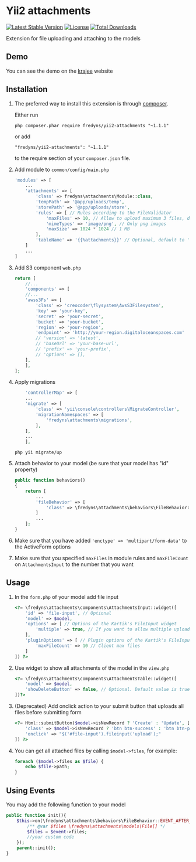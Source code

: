 Yii2 attachments
================
[![Latest Stable Version](https://poser.pugx.org/fredyns/yii2-attachments/v/stable)](https://packagist.org/packages/fredyns/yii2-attachments)
[![License](https://poser.pugx.org/fredyns/yii2-attachments/license)](https://packagist.org/packages/fredyns/yii2-attachments)
[![Total Downloads](https://poser.pugx.org/fredyns/yii2-attachments/downloads)](https://packagist.org/packages/fredyns/yii2-attachments)

Extension for file uploading and attaching to the models

Demo
----
You can see the demo on the [krajee](http://plugins.krajee.com/file-input/demo) website

Installation
------------

1. The preferred way to install this extension is through [composer](http://getcomposer.org/download/).

	Either run
	
	```
	php composer.phar require fredyns/yii2-attachments "~1.1.1"
	```
	
	or add
	
	```
	"fredyns/yii2-attachments": "~1.1.1"
	```
	
	to the require section of your `composer.json` file.

2.  Add module to `common/config/main.php`
	
	```php
	'modules' => [
		...
		'attachments' => [
			'class' => fredyns\attachments\Module::class,
			'tempPath' => '@app/uploads/temp',
			'storePath' => '@app/uploads/store',
			'rules' => [ // Rules according to the FileValidator
			    'maxFiles' => 10, // Allow to upload maximum 3 files, default to 3
				'mimeTypes' => 'image/png', // Only png images
				'maxSize' => 1024 * 1024 // 1 MB
			],
			'tableName' => '{{%attachments}}' // Optional, default to 'attach_file'
		]
		...
	]
	```

3.  Add S3 component `web.php`
	
	```php
	return [
	    //...
	    'components' => [
		//...
		'awss3Fs' => [
		    'class' => 'creocoder\flysystem\AwsS3Filesystem',
		    'key' => 'your-key',
		    'secret' => 'your-secret',
		    'bucket' => 'your-bucket',
		    'region' => 'your-region',
		    'endpoint' => 'http://your-region.digitaloceanspaces.com'
		    // 'version' => 'latest',
		    // 'baseUrl' => 'your-base-url',
		    // 'prefix' => 'your-prefix',
		    // 'options' => [],
		],
	    ],
	];
	```

3. Apply migrations


	```php
    	'controllerMap' => [
		...
		'migrate' => [
			'class' => 'yii\console\controllers\MigrateController',
			'migrationNamespaces' => [
				'fredyns\attachments\migrations',
			],
		],
		...
    	],
	```

	```
	php yii migrate/up
	```

4. Attach behavior to your model (be sure that your model has "id" property)
	
	```php
	public function behaviors()
	{
		return [
			...
			'fileBehavior' => [
				'class' => \fredyns\attachments\behaviors\FileBehavior::class,
			]
			...
		];
	}
	```
	
5. Make sure that you have added `'enctype' => 'multipart/form-data'` to the ActiveForm options
	
6. Make sure that you specified `maxFiles` in module rules and `maxFileCount` on `AttachmentsInput` to the number that you want

Usage
-----

1. In the `form.php` of your model add file input
	
	```php
	<?= \fredyns\attachments\components\AttachmentsInput::widget([
		'id' => 'file-input', // Optional
		'model' => $model,
		'options' => [ // Options of the Kartik's FileInput widget
			'multiple' => true, // If you want to allow multiple upload, default to false
		],
		'pluginOptions' => [ // Plugin options of the Kartik's FileInput widget 
			'maxFileCount' => 10 // Client max files
		]
	]) ?>
	```

2. Use widget to show all attachments of the model in the `view.php`
	
	```php
	<?= \fredyns\attachments\components\AttachmentsTable::widget([
		'model' => $model,
		'showDeleteButton' => false, // Optional. Default value is true
	])?>
	```

3. (Deprecated) Add onclick action to your submit button that uploads all files before submitting form
	
	```php
	<?= Html::submitButton($model->isNewRecord ? 'Create' : 'Update', [
		'class' => $model->isNewRecord ? 'btn btn-success' : 'btn btn-primary',
		'onclick' => "$('#file-input').fileinput('upload');"
	]) ?>
	```
	
4. You can get all attached files by calling ```$model->files```, for example:

	```php
	foreach ($model->files as $file) {
        echo $file->path;
    }
    ```

Using Events
------------
You may add the following function to your model
    
```php
public function init(){
    $this->on(\fredyns\attachments\behaviors\FileBehavior::EVENT_AFTER_ATTACH_FILES, function ($event) {
        /** @var $files \fredyns\attachments\models\File[] */
        $files = $event->files;
        //your custom code
    });
    parent::init();
}
```
    
